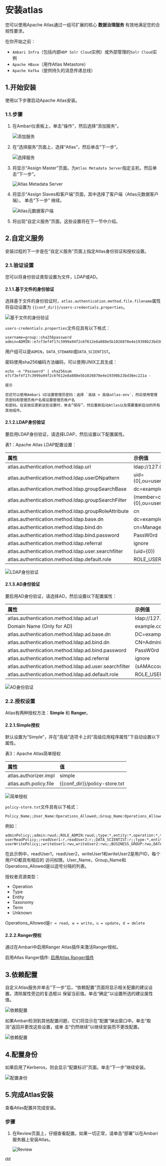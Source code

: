 安装atlas
================================================================================
您可以使用Apache Atlas通过一组可扩展的核心 **数据治理服务** 有效地满足您的合规性要求。

在你开始之前：
+ `Ambari Infra`（包括内部`HDP Solr Cloud`实例）或外部管理的`Solr Cloud`实例
+ `Apache HBase`（用作Atlas Metastore）
+ `Apache Kafka`（提供持久的消息传递总线）

## 1.开始安装
使用以下步骤启动Apache Atlas安装。

### 1.1.步骤
1. 在Ambari仪表板上，单击“操作”，然后选择“添加服务”。

    ![添加服务](img/1.png)

2. 在“选择服务”页面上，选择“Atlas”，然后单击“下一步”。

    ![选择服务](img/2.png)

3. 将显示“Assign Master”页面。为`Atlas Metadata Server`指定主机，然后单击“下一步”。

    ![Atlas Metadata Server](img/3.png)

4. 将显示“Assign Slaves和客户端”页面，其中选择了客户端（Atlas元数据客户端）。 单击“下一步”
继续。

    ![Atlas元数据客户端](img/4.png)

5. 将出现“自定义服务”页面。这些设置将在下一节中介绍。

## 2.自定义服务
安装过程的下一步是在“自定义服务”页面上指定Atlas身份验证和授权设置。

### 2.1.验证设置
您可以将身份验证类型设置为文件，LDAP或AD。

#### 2.1.1.基于文件的身份验证
选择基于文件的身份验证时，`atlas.authentication.method.file.filename`属性将自动设置为
`{{conf_dir}}/users-credentials.properties`。

![基于文件的身份验证](img/5.png)

`users-credentials.properties`文件应具有以下格式：
```
username=group::sha256password
admin=ADMIN::e7cf3ef4f17c3999a94f2c6f612e8a888e5b1026878e4e19398b23bd38ec221a
```
用户组可以是`ADMIN`，`DATA_STEWARD`或`DATA_SCIENTIST`。

密码使用sha256编码方法编码，可以使用UNIX工具生成：
```shell
echo -n "Password" | sha256sum
e7cf3ef4f17c3999a94f2c6f612e8a888e5b1026878e4e19398b23bd38ec221a -
```
```
提示  

您还可以使用Ambari UI设置管理员密码：选择 `高级 > 高级atlas-env`，然后使用管理员密码和管理员用户名框设置管理员用户名
和密码。在安装后更新这些设置时，单击“保存”，然后重新启动Atlas以及需要重新启动的所有其他组件。
```

#### 2.1.2.LDAP身份验证
要启用LDAP身份验证，请选择LDAP，然后设置以下配置属性。

表1：Apache Atlas LDAP配置设置：

| 属性 | 示例值 |
| :------------- | :------------- |
| atlas.authentication.method.ldap.url | ldap://127.0.0.1:389 |
| atlas.authentication.method.ldap.userDNpattern | uid={0],ou=users,dc=example,dc=com |
| atlas.authentication.method.ldap.groupSearchBase | dc=example,dc=com |
| atlas.authentication.method.ldap.groupSearchFilter | (member=cn={0},ou=users,dc=example,dc=com |
| atlas.authentication.method.ldap.groupRoleAttribute | cn |
| atlas.authentication.method.ldap.base.dn | dc=example,dc=com |
| atlas.authentication.method.ldap.bind.dn | cn=Manager,dc=example,dc=com |
| atlas.authentication.method.ldap.bind.password | PassW0rd |
| atlas.authentication.method.ldap.referral | ignore |
| atlas.authentication.method.ldap.user.searchfilter | (uid={0}) |
| atlas.authentication.method.ldap.default.role | ROLE_USER |

![LDAP身份验证](img/6.png)

#### 2.1.3.AD身份验证
要启用AD身份验证，请选择AD，然后设置以下配置属性：

| 属性 | 示例值 |
| :------------- | :------------- |
| atlas.authentication.method.ldap.ad.url | ldap://127.0.0.1:389 |
| Domain Name (Only for AD) | example.com |
| atlas.authentication.method.ldap.ad.base.dn | DC=example,DC=com |
| atlas.authentication.method.ldap.ad.bind.dn | CN=Administrator,CN=Users,DC=example,DC=com |
| atlas.authentication.method.ldap.ad.bind.password | PassW0rd |
| atlas.authentication.method.ldap.ad.referral | ignore |
| atlas.authentication.method.ldap.ad.user.searchfilter | (sAMAccountName={0}) |
| atlas.authentication.method.ldap.ad.default.role | ROLE_USER |

![AD身份验证](img/7.png)

### 2.2.授权设置
Atlas有两种授权方法：**Simple** 和 **Ranger**。

#### 2.2.1.Simple授权
默认设置为“Simple”，并在“高级”选项卡上的“高级应用程序属性”下自动设置以下属性。

表3：Apache Atlas简单授权

| 属性 | 值 |
| :------------- | :------------- |
| atlas.authorizer.impl | simple |
| atlas.auth.policy.file | {{conf_dir}}/policy-store.txt |

![简单授权](img/8.png)

`policy-store.txt`文件具有以下格式：
```
Policy_Name;;User_Name:Operations_Allowed;;Group_Name:Operations_Allowed;;Resource_Type
```
例如：
```
adminPolicy;;admin:rwud;;ROLE_ADMIN:rwud;;type:*,entity:*,operation:*,taxonomy:*,term:*
userReadPolicy;;readUser1:r,readUser2:r;;DATA_SCIENTIST:r;;type:*,entity:*,operation:*,t
userWritePolicy;;writeUser1:rwu,writeUser2:rwu;;BUSINESS_GROUP:rwu,DATA_STEWARD:rwud;;ty
```
在此示例中，readUser1，readUser2，writeUser1和writeUser2是用户ID，每个用户ID都具有相应的
访问权限。User_Name，Group_Name和Operations_Allowed是以逗号分隔的列表。

授权者资源类型：
+ Operation
+ Type
+ Entity
+ Taxonomy
+ Term
+ Unknown

Operations_Allowed是`r = read`，`w = write`，`u = update`，`d = delete`

#### 2.2.2.Ranger授权
通过在Ambari中启用Ranger Atlas插件来激活Ranger授权。

启用Atlas Ranger插件:
[启用Atlas Ranger插件](https://docs.hortonworks.com/HDPDocuments/HDP3/HDP-3.1.0/installing-ranger/content/ranger_install_ranger_plugin_settings.html)

## 3.依赖配置
自定义Atlas服务并单击“下一步”后，“依赖配置”页面将显示相关配置的建议设置。清除属性旁边的复选框以
保留当前值。单击“确定”以设置所选的建议属性值。

![依赖配置](img/9.png)

如果Ambari检测到其他配置问题，它们将显示在“配置”弹出窗口中。单击“取消”返回并更改这些设置，或单
击“仍然继续”以继续安装而不更改配置。

![依赖配置](img/10.png)

## 4.配置身份
如果启用了Kerberos，则会显示“配置标识”页面。单击“下一步”继续安装。

![配置身份](img/11.png)

## 5.完成Atlas安装
查看Atlas配置并完成安装。

### 步骤
1. 在Review页面上，仔细查看配置。如果一切正常，请单击“部署”以在Ambari服务器上安装Atlas。

    ![Review](img/11.png)






























dd
